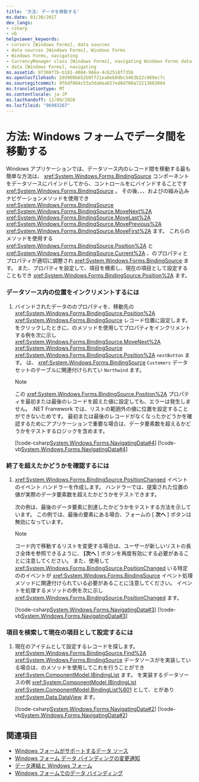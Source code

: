 ```yaml
---
title: '方法: データを移動する'
ms.date: 03/30/2017
dev_langs:
- csharp
- vb
helpviewer_keywords:
- cursors [Windows Forms], data sources
- data sources [Windows Forms], Windows Forms
- Windows Forms, navigating
- CurrencyManager class [Windows Forms], navigating Windows Forms data
- data [Windows Forms], navigating
ms.assetid: 97360f7b-b181-4084-966a-4c62518f735b
ms.openlocfilehash: 2dd900b652b0ff21ea0eb0dbc5463b22c869ec7c
ms.sourcegitcommit: 9f6df084c53a3da0ea657ed0d708a72213683084
ms.translationtype: MT
ms.contentlocale: ja-JP
ms.lasthandoff: 12/09/2020
ms.locfileid: "96983287"
---
```

# <a name="how-to-navigate-data-in-windows-forms"></a>方法: Windows フォームでデータ間を移動する
Windows アプリケーションでは、データソース内のレコード間を移動する最も簡単な方法は、 <xref:System.Windows.Forms.BindingSource> コンポーネントをデータソースにバインドしてから、コントロールをにバインドすることです <xref:System.Windows.Forms.BindingSource> 。 その後、、、およびの組み込みナビゲーションメソッドを使用でき <xref:System.Windows.Forms.BindingSource> <xref:System.Windows.Forms.BindingSource.MoveNext%2A> <xref:System.Windows.Forms.BindingSource.MoveLast%2A> <xref:System.Windows.Forms.BindingSource.MovePrevious%2A> <xref:System.Windows.Forms.BindingSource.MoveFirst%2A> ます。 これらのメソッドを使用する <xref:System.Windows.Forms.BindingSource.Position%2A> と <xref:System.Windows.Forms.BindingSource.Current%2A> 、のプロパティとプロパティが適切に調整され <xref:System.Windows.Forms.BindingSource> ます。 また、プロパティを設定して、項目を検索し、現在の項目として設定することもでき <xref:System.Windows.Forms.BindingSource.Position%2A> ます。  
  
### <a name="to-increment-the-position-in-a-data-source"></a>データソース内の位置をインクリメントするには  
  
1. バインドされたデータののプロパティを、移動先の <xref:System.Windows.Forms.BindingSource.Position%2A> <xref:System.Windows.Forms.BindingSource> レコード位置に設定します。 をクリックしたときに、のメソッドを使用してプロパティをインクリメントする例を次に示し <xref:System.Windows.Forms.BindingSource.MoveNext%2A> <xref:System.Windows.Forms.BindingSource> <xref:System.Windows.Forms.BindingSource.Position%2A> `nextButton` ます。 は、 <xref:System.Windows.Forms.BindingSource> `Customers` データセットのテーブルに関連付けられてい `Northwind` ます。  
  
    > [!NOTE]
    > この <xref:System.Windows.Forms.BindingSource.Position%2A> プロパティを最初または最後のレコードを超えた値に設定しても、エラーは発生しません。 .NET Framework では、リストの範囲外の値に位置を設定することができないためです。 最初または最後のレコードがなくなったかどうかを確認するためにアプリケーションで重要な場合は、データ要素数を超えるかどうかをテストするロジックを含めます。  
  
     [!code-csharp[System.Windows.Forms.NavigatingData#4](~/samples/snippets/csharp/VS_Snippets_Winforms/System.Windows.Forms.NavigatingData/CS/Form1.cs#4)]
     [!code-vb[System.Windows.Forms.NavigatingData#4](~/samples/snippets/visualbasic/VS_Snippets_Winforms/System.Windows.Forms.NavigatingData/VB/Form1.vb#4)]  
  
### <a name="to-check-whether-you-have-passed-the-end-or-beginning"></a>終了を超えたかどうかを確認するには  
  
1. <xref:System.Windows.Forms.BindingSource.PositionChanged> イベントのイベント ハンドラーを作成します。 ハンドラーでは、提案された位置の値が実際のデータ要素数を超えたかどうかをテストできます。  
  
     次の例は、最後のデータ要素に到達したかどうかをテストする方法を示しています。 この例では、最後の要素にある場合、フォームの [ **次へ** ] ボタンは無効になっています。  
  
    > [!NOTE]
    > コード内で移動するリストを変更する場合は、ユーザーが新しいリストの長さ全体を参照できるように、 **[次へ** ] ボタンを再度有効にする必要があることに注意してください。 また、使用して <xref:System.Windows.Forms.BindingSource.PositionChanged> いる特定ののイベントが <xref:System.Windows.Forms.BindingSource> イベント処理メソッドに関連付けられている必要があることに注意してください。 イベントを処理するメソッドの例を次に示し <xref:System.Windows.Forms.BindingSource.PositionChanged> ます。  
  
     [!code-csharp[System.Windows.Forms.NavigatingData#3](~/samples/snippets/csharp/VS_Snippets_Winforms/System.Windows.Forms.NavigatingData/CS/Form1.cs#3)]
     [!code-vb[System.Windows.Forms.NavigatingData#3](~/samples/snippets/visualbasic/VS_Snippets_Winforms/System.Windows.Forms.NavigatingData/VB/Form1.vb#3)]  
  
### <a name="to-find-an-item-and-set-it-as-the-current-item"></a>項目を検索して現在の項目として設定するには  
  
1. 現在のアイテムとして設定するレコードを探します。 <xref:System.Windows.Forms.BindingSource.Find%2A> <xref:System.Windows.Forms.BindingSource> データソースがを実装している場合は、のメソッドを使用してこれを行うことができ <xref:System.ComponentModel.IBindingList> ます。 を実装するデータソースの例 <xref:System.ComponentModel.IBindingList> <xref:System.ComponentModel.BindingList%601> として、とがあり <xref:System.Data.DataView> ます。  
  
     [!code-csharp[System.Windows.Forms.NavigatingData#2](~/samples/snippets/csharp/VS_Snippets_Winforms/System.Windows.Forms.NavigatingData/CS/Form1.cs#2)]
     [!code-vb[System.Windows.Forms.NavigatingData#2](~/samples/snippets/visualbasic/VS_Snippets_Winforms/System.Windows.Forms.NavigatingData/VB/Form1.vb#2)]  
  
## <a name="see-also"></a>関連項目

- [Windows フォームがサポートするデータ ソース](data-sources-supported-by-windows-forms.md)
- [Windows フォーム データ バインディングの変更通知](change-notification-in-windows-forms-data-binding.md)
- [データ連結と Windows フォーム](data-binding-and-windows-forms.md)
- [Windows フォームでのデータ バインディング](windows-forms-data-binding.md)
